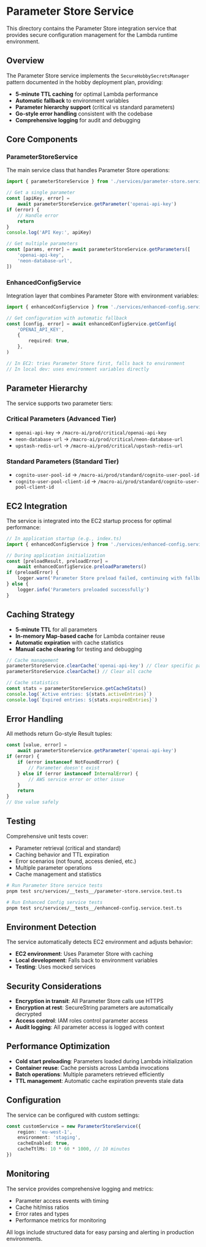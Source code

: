 # Parameter Store Service

This directory contains the Parameter Store integration service that provides secure configuration management for the Lambda
runtime environment.

## Overview

The Parameter Store service implements the `SecureHobbySecretsManager` pattern documented in the hobby deployment plan, providing:

- **5-minute TTL caching** for optimal Lambda performance
- **Automatic fallback** to environment variables
- **Parameter hierarchy support** (critical vs standard parameters)
- **Go-style error handling** consistent with the codebase
- **Comprehensive logging** for audit and debugging

## Core Components

### ParameterStoreService

The main service class that handles Parameter Store operations:

```typescript
import { parameterStoreService } from './services/parameter-store.service.ts'

// Get a single parameter
const [apiKey, error] =
	await parameterStoreService.getParameter('openai-api-key')
if (error) {
	// Handle error
	return
}
console.log('API Key:', apiKey)

// Get multiple parameters
const [params, error] = await parameterStoreService.getParameters([
	'openai-api-key',
	'neon-database-url',
])
```

### EnhancedConfigService

Integration layer that combines Parameter Store with environment variables:

```typescript
import { enhancedConfigService } from './services/enhanced-config.service.ts'

// Get configuration with automatic fallback
const [config, error] = await enhancedConfigService.getConfig(
	'OPENAI_API_KEY',
	{
		required: true,
	},
)

// In EC2: tries Parameter Store first, falls back to environment
// In local dev: uses environment variables directly
```

## Parameter Hierarchy

The service supports two parameter tiers:

### Critical Parameters (Advanced Tier)

- `openai-api-key` → `/macro-ai/prod/critical/openai-api-key`
- `neon-database-url` → `/macro-ai/prod/critical/neon-database-url`
- `upstash-redis-url` → `/macro-ai/prod/critical/upstash-redis-url`

### Standard Parameters (Standard Tier)

- `cognito-user-pool-id` → `/macro-ai/prod/standard/cognito-user-pool-id`
- `cognito-user-pool-client-id` → `/macro-ai/prod/standard/cognito-user-pool-client-id`

## EC2 Integration

The service is integrated into the EC2 startup process for optimal performance:

```typescript
// In application startup (e.g., index.ts)
import { enhancedConfigService } from './services/enhanced-config.service.ts'

// During application initialization
const [preloadResult, preloadError] =
	await enhancedConfigService.preloadParameters()
if (preloadError) {
	logger.warn('Parameter Store preload failed, continuing with fallbacks')
} else {
	logger.info('Parameters preloaded successfully')
}
```

## Caching Strategy

- **5-minute TTL** for all parameters
- **In-memory Map-based cache** for Lambda container reuse
- **Automatic expiration** with cache statistics
- **Manual cache clearing** for testing and debugging

```typescript
// Cache management
parameterStoreService.clearCache('openai-api-key') // Clear specific parameter
parameterStoreService.clearCache() // Clear all cache

// Cache statistics
const stats = parameterStoreService.getCacheStats()
console.log(`Active entries: ${stats.activeEntries}`)
console.log(`Expired entries: ${stats.expiredEntries}`)
```

## Error Handling

All methods return Go-style Result tuples:

```typescript
const [value, error] =
	await parameterStoreService.getParameter('openai-api-key')
if (error) {
	if (error instanceof NotFoundError) {
		// Parameter doesn't exist
	} else if (error instanceof InternalError) {
		// AWS service error or other issue
	}
	return
}
// Use value safely
```

## Testing

Comprehensive unit tests cover:

- Parameter retrieval (critical and standard)
- Caching behavior and TTL expiration
- Error scenarios (not found, access denied, etc.)
- Multiple parameter operations
- Cache management and statistics

```bash
# Run Parameter Store service tests
pnpm test src/services/__tests__/parameter-store.service.test.ts

# Run Enhanced Config service tests
pnpm test src/services/__tests__/enhanced-config.service.test.ts
```

## Environment Detection

The service automatically detects EC2 environment and adjusts behavior:

- **EC2 environment**: Uses Parameter Store with caching
- **Local development**: Falls back to environment variables
- **Testing**: Uses mocked services

## Security Considerations

- **Encryption in transit**: All Parameter Store calls use HTTPS
- **Encryption at rest**: SecureString parameters are automatically decrypted
- **Access control**: IAM roles control parameter access
- **Audit logging**: All parameter access is logged with context

## Performance Optimization

- **Cold start preloading**: Parameters loaded during Lambda initialization
- **Container reuse**: Cache persists across Lambda invocations
- **Batch operations**: Multiple parameters retrieved efficiently
- **TTL management**: Automatic cache expiration prevents stale data

## Configuration

The service can be configured with custom settings:

```typescript
const customService = new ParameterStoreService({
	region: 'eu-west-1',
	environment: 'staging',
	cacheEnabled: true,
	cacheTtlMs: 10 * 60 * 1000, // 10 minutes
})
```

## Monitoring

The service provides comprehensive logging and metrics:

- Parameter access events with timing
- Cache hit/miss ratios
- Error rates and types
- Performance metrics for monitoring

All logs include structured data for easy parsing and alerting in production environments.
